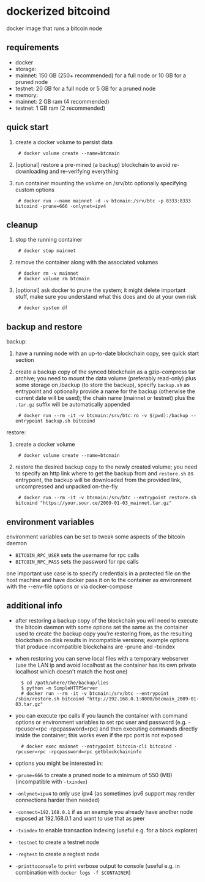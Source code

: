 dockerized bitcoind
===================

docker image that runs a bitcoin node


requirements
------------

* docker
* storage:
 * mainnet: 150 GB (250+ recommended) for a full node or 10 GB for a pruned node
 * testnet: 20 GB for a full node or 5 GB for a pruned node
* memory:
 * mainnet: 2 GB ram (4 recommended)
 * testnet: 1 GB ram (2 recommended)


quick start
-----------

1. create a docker volume to persist data

        # docker volume create --name=btcmain

2. [optional] restore a pre-mined (a backup) blockchain to avoid re-downloading and re-verifying everything

3. run container mounting the volume on /srv/btc optionally specifying custom options

        # docker run --name mainnet -d -v btcmain:/srv/btc -p 8333:8333 bitcoind -prune=666 -onlynet=ipv4


cleanup
-------

1. stop the running container

        # docker stop mainnet

2. remove the container along with the associated volumes

        # docker rm -v mainnet
        # docker volume rm btcmain

3. [optional] ask docker to prune the system; it might delete important stuff, make sure you understand what this does and do at your own risk

        # docker system df


backup and restore
------------------

backup:

1. have a running node with an up-to-date blockchain copy, see quick start section

2. create a backup copy of the synced blockchain as a gzip-compress tar archive; you need to mount the data volume (preferably read-only) plus some storage on /backup (to store the backup), specify `backup.sh` as entrypoint and optionally provide a name for the backup (otherwise the current date will be used); the chain name (mainnet or testnet) plus the `.tar.gz` suffix will be automatically appended

        # docker run --rm -it -v btcmain:/srv/btc:ro -v $(pwd):/backup --entrypoint backup.sh bitcoind

restore:

1. create a docker volume

        # docker volume create --name=btcmain

2. restore the desired backup copy to the newly created volume; you need to specify an http link where to get the backup from and `restore.sh` as entrypoint, the backup will be downloaded from the provided link, uncompressed and unpacked on-the-fly

        # docker run --rm -it -v btcmain:/srv/btc --entrypoint restore.sh bitcoind "https://your.sour.ce/2009-01-03_mainnet.tar.gz"


environment variables
---------------------

environment variables can be set to tweak some aspects of the bitcoin daemon

* `BITCOIN_RPC_USER` sets the username for rpc calls
* `BITCOIN_RPC_PASS` sets the password for rpc calls

one important use case is to specify credentials in a protected file on the host machine and have docker pass it on to the container as environment with the --env-file options or via docker-compose


additional info
---------------

* after restoring a backup copy of the blockchain you will need to execute the bitcoin daemon with some options set the same as the container used to create the backup copy you're restoring from, as the resulting blockchain on disk results in incompatible versions; example options that produce incompatible blockchains are -prune and -txindex

* when restoring you can serve local files with a temporary webserver (use the LAN ip and avoid localhost as the container has its own private localhost which doesn't match the host one)

        $ cd /path/where/the/backup/lies
        $ python -m SimpleHTTPServer
        # docker run --rm -it -v btcmain:/srv/btc --entrypoint /sbin/restore.sh bitcoind "http://192.168.0.1:8000/btcmain_2009-01-03.tar.gz"

* you can execute rpc calls if you launch the container with command options or environment variables to set rpc user and password (e.g. -rpcuser=rpc -rpcpassword=rpc) and then executing commands directly inside the container; this works even if the rpc port is not exposed

        # docker exec mainnet --entrypoint bitcoin-cli bitcoind -rpcuser=rpc -rpcpassword=rpc getblockchaininfo

* options you might be interested in:
 * `-prune=666` to create a pruned node to a minimum of 550 (MB) (incompatible with `-txindex`)
 * `-onlynet=ipv4` to only use ipv4 (as sometimes ipv6 support may render connections harder then needed)
 * `-connect=192.168.0.1` if as an example you already have another node exposed at 192.168.0.1 and want to use that as peer
 * `-txindex` to enable transaction indexing (useful e.g. for a block explorer)
 * `-testnet` to create a testnet node
 * `-regtest` to create a regtest node
 * `-printtoconsole` to print verbose output to console (useful e.g. in combination with `docker logs -f $CONTAINER`)
